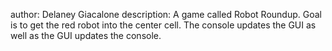 author: Delaney Giacalone
description: A game called Robot Roundup. Goal is to get the red robot into the center cell. The console updates the GUI as well as the GUI updates the console.
